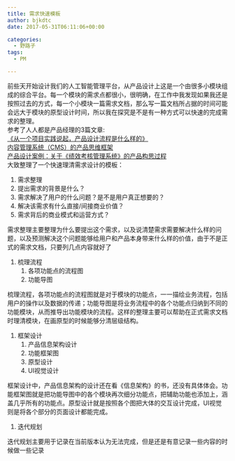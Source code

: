 ```yaml
---
title: 需求快速模板
author: bjkdtc
date: 2017-05-31T06:11:06+00:00

categories:
  - 野路子
tags:
  - PM

---
```

前些天开始设计我们的人工智能管理平台，从产品设计上这是一个由很多小模块组成的综合平台。每一个模块的需求点都很小，很明确，在工作中我发现如果我还是按照过去的方式，每一个小模块一篇需求文档，那么写一篇文档所占据的时间可能会远大于模块的原型设计时间，所以我在探究是不是有一种方式可以快速的完成需求的整理。  
参考了人人都是产品经理的3篇文章:  
<a href="http://www.woshipm.com/pd/333530.html" target="_blank">《从一个项目实践说起，产品设计流程是什么样的》</a>  
<a href="http://www.woshipm.com/pd/377055.html" target="_blank">内容管理系统（CMS）的产品思维框架</a>  
<a href="http://www.woshipm.com/pd/448135.html" target="_blank">产品设计案例：关于《绩效考核管理系统》的产品构思过程</a>  
大致整理了一个快速理清需求设计的模板：  
1. 需求整理   
1. 提出需求的背景是什么？  
2. 需求解决了用户的什么问题？是不是用户真正想要的？  
3. 解决该需求有什么直接/间接商业价值？  
4. 需求背后的商业模式和运营方式？

需求整理主要整理为什么要提出这个需求，以及说清楚需求需要解决什么样的问题，以及预测解决这个问题能够给用户和产品本身带来什么样的价值，由于不是正式的需求文档，只要列几点内容就好了

  1. 梳理流程 
      1. 各项功能点的流程图
      2. 功能导图

梳理流程，各项功能点的流程图就是对于模块的功能点，一一描绘业务流程，包括用户的操作以及数据的传递；功能导图是将业务流程中的各个功能点归纳到不同的功能模块，从而推导出功能模块的流程。这样的整理主要可以帮助在正式需求文档时理清模块，在画原型的时候能够分清层级结构。

  1. 框架设计 
      1. 产品信息架构设计
      2. 功能框架图
      3. 原型设计
      4. UI视觉设计

框架设计中，产品信息架构的设计还在看《信息架构》的书，还没有具体体会。功能框架图就是把功能导图中的各个模块再次细分功能点，把辅助功能也添加上，涵盖几乎所有的功能点。原型设计就是按照各个图把大体的交互设计完成，UI视觉则是将各个部分的页面设计都能完成。

  1. 迭代规划

迭代规划主要用于记录在当前版本认为无法完成，但是还是有意记录一些内容的时候做一些记录
